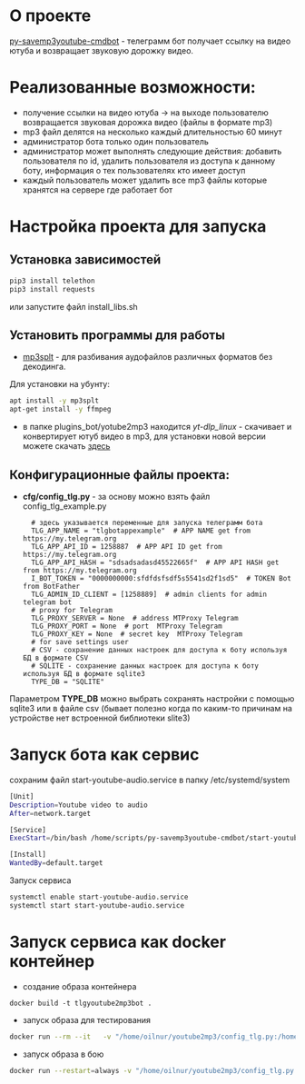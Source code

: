 # О проекте

[py-savemp3youtube-cmdbot](https://github.com/kaefik/py-savemp3youtube-cmdbot) - телеграмм бот получает ссылку на видео ютуба и возвращает звуковую дорожку видео.

# Реализованные возможности:

- получение ссылки на видео ютуба -> на выходе пользователю возвращается звуковая дорожка видео (файлы в формате mp3)
- mp3 файл делятся на несколько каждый длительностью 60 минут
- администратор бота только один пользователь
- администратор может выполнять следующие действия: добавить пользователя по id, удалить пользователя из доступа к данному боту, информация о тех пользователях кто имеет доступ
- каждый пользователь может удалить все mp3 файлы которые хранятся на сервере где работает бот

# Настройка проекта для запуска

## Установка зависимостей

```bash
pip3 install telethon
pip3 install requests
```

или запустите файл install_libs.sh

## Установить программы для работы

- [mp3splt](https://mp3splt.sourceforge.net/mp3splt_page/home.php) - для разбивания аудофайлов различных форматов без декодинга.

Для установки на убунту:

```bash
apt install -y mp3splt 
apt-get install -y ffmpeg
```

- в папке plugins_bot/yotube2mp3 находится *yt-dlp_linux* - скачивает и конвертирует ютуб видео в mp3, 
для установки новой версии можете скачать [здесь](https://github.com/yt-dlp/yt-dlp/releases)


## Конфигурационные файлы проекта:

* **cfg/config_tlg.py** - за основу можно взять файл config_tlg_example.py

  ```
    # здесь указывается переменные для запуска телеграмм бота
    TLG_APP_NAME = "tlgbotappexample"  # APP NAME get from https://my.telegram.org
    TLG_APP_API_ID = 1258887  # APP API ID get from https://my.telegram.org
    TLG_APP_API_HASH = "sdsadsadasd45522665f"  # APP API HASH get from https://my.telegram.org
    I_BOT_TOKEN = "0000000000:sfdfdsfsdf5s5541sd2f1sd5"  # TOKEN Bot from BotFather
    TLG_ADMIN_ID_CLIENT = [1258889]  # admin clients for admin telegram bot
    # proxy for Telegram
    TLG_PROXY_SERVER = None  # address MTProxy Telegram
    TLG_PROXY_PORT = None  # port  MTProxy Telegram
    TLG_PROXY_KEY = None  # secret key  MTProxy Telegram
    # for save settings user
    # CSV - сохранение данных настроек для доступа к боту используя БД в формате CSV
    # SQLITE - сохранение данных настроек для доступа к боту используя БД в формате sqlite3
    TYPE_DB = "SQLITE"
  ```

Параметром **TYPE_DB** можно выбрать сохранять настройки с помощью sqlite3 или в файле csv (бывает полезно когда по
каким-то причинам на устройстве нет встроенной библиотеки slite3)

# Запуск бота как сервис

сохраним файл start-youtube-audio.service в папку /etc/systemd/system

```bash
[Unit]
Description=Youtube video to audio
After=network.target

[Service]
ExecStart=/bin/bash /home/scripts/py-savemp3youtube-cmdbot/start-youtube2mp3.sh

[Install]
WantedBy=default.target
```

Запуск сервиса

```bash
systemctl enable start-youtube-audio.service
systemctl start start-youtube-audio.service
```

# Запуск сервиса как docker контейнер

* создание образа контейнера

```buildoutcfg
docker build -t tlgyoutube2mp3bot .  
```

* запуск образа для тестирования

```bash
docker run --rm --it   -v "/home/oilnur/youtube2mp3/config_tlg.py:/home/app/cfg/config_tlg.py" -v "/home/oilnur/youtube2mp3/mp3:/home/app/mp3" tlgyoutube2mp3bot
```

* запуск образа в бою

```bash
docker run --restart=always -v "/home/oilnur/youtube2mp3/config_tlg.py:/home/app/cfg/config_tlg.py" -v "/home/oilnur/youtube2mp3/mp3:/home/app/mp3" tlgyoutube2mp3bot
```



